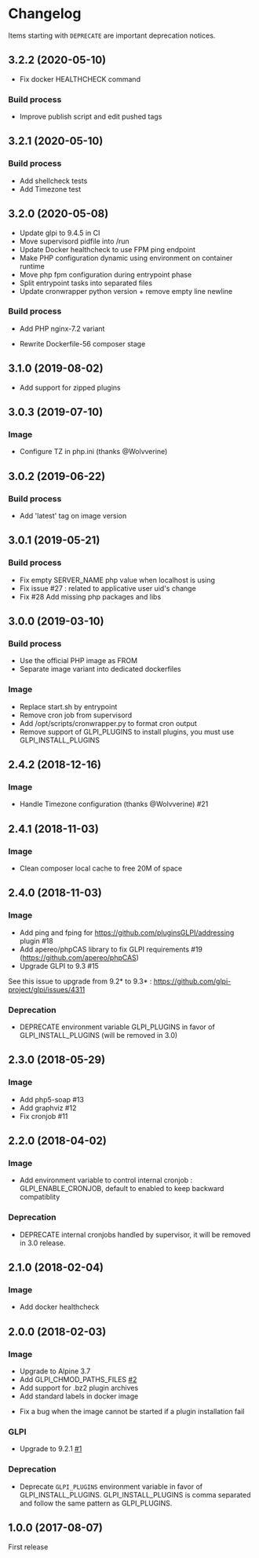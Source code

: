 # Changelog

Items starting with `DEPRECATE` are important deprecation notices.

## 3.2.2 (2020-05-10)

+ Fix docker HEALTHCHECK command

### Build process

+ Improve publish script and edit pushed tags


## 3.2.1 (2020-05-10)

### Build process

+ Add shellcheck tests
+ Add Timezone test


## 3.2.0 (2020-05-08)

+ Update glpi to 9.4.5 in CI
+ Move supervisord pidfile into /run
+ Update Docker healthcheck to use FPM ping endpoint
+ Make PHP configuration dynamic using environment on container runtime
+ Move php fpm configuration during entrypoint phase
+ Split entrypoint tasks into separated files
+ Update cronwrapper python version + remove empty line newline

### Build process

+ Add PHP nginx-7.2 variant
* Rewrite Dockerfile-56 composer stage


## 3.1.0 (2019-08-02)

+ Add support for zipped plugins


## 3.0.3 (2019-07-10)

### Image

+ Configure TZ in php.ini (thanks @Wolvverine)


## 3.0.2 (2019-06-22)

### Build process

+ Add 'latest' tag on image version


## 3.0.1 (2019-05-21)

### Build process

+ Fix empty SERVER_NAME php value when localhost is using
+ Fix issue #27 : related to applicative user uid's change
+ Fix #28 Add missing php packages and libs


## 3.0.0 (2019-03-10)

### Build process

- Use the official PHP image as FROM
- Separate image variant into dedicated dockerfiles

### Image

- Replace start.sh by entrypoint
- Remove cron job from supervisord
- Add /opt/scripts/cronwrapper.py to format cron output
- Remove support of GLPI_PLUGINS to install plugins, you must use GLPI_INSTALL_PLUGINS


## 2.4.2 (2018-12-16)

### Image

- Handle Timezone configuration (thanks @Wolvverine) #21


## 2.4.1 (2018-11-03)

### Image

- Clean composer local cache to free 20M of space


## 2.4.0 (2018-11-03)

### Image

+ Add ping and fping for https://github.com/pluginsGLPI/addressing plugin #18
+ Add apereo/phpCAS library to fix GLPI requirements #19 (https://github.com/apereo/phpCAS)
+ Upgrade GLPI to 9.3 #15

See this issue to upgrade from 9.2* to 9.3* : https://github.com/glpi-project/glpi/issues/4311

### Deprecation

- DEPRECATE environment variable GLPI_PLUGINS in favor of GLPI_INSTALL_PLUGINS (will be removed in 3.0)


## 2.3.0 (2018-05-29)

### Image

+ Add php5-soap #13
+ Add graphviz #12
+ Fix cronjob #11


## 2.2.0 (2018-04-02)

### Image

+ Add environment variable to control internal cronjob : GLPI_ENABLE_CRONJOB, default to enabled to keep backward compatiblity

### Deprecation

- DEPRECATE internal cronjobs handled by supervisor, it will be removed in 3.0 release.


## 2.1.0 (2018-02-04)

### Image

+ Add docker healthcheck


## 2.0.0 (2018-02-03)

### Image

+ Upgrade to Alpine 3.7
+ Add GLPI_CHMOD_PATHS_FILES [#2](https://github.com/Turgon37/docker-glpi/issues/2)
+ Add support for .bz2 plugin archives
+ Add standard labels in docker image
- Fix a bug when the image cannot be started if a plugin installation fail

### GLPI

* Upgrade to 9.2.1 [#1](https://github.com/Turgon37/docker-glpi/issues/1)

### Deprecation

- Deprecate `GLPI_PLUGINS` environment variable in favor of GLPI_INSTALL_PLUGINS. GLPI_INSTALL_PLUGINS is comma separated and follow the same pattern as GLPI_PLUGINS.


## 1.0.0 (2017-08-07)

First release
